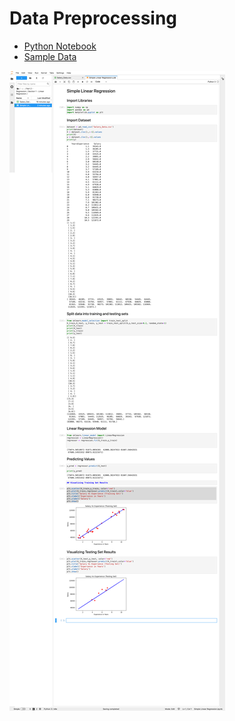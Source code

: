 # Data Preprocessing

* [Python Notebook](Simple%20Linear%20Regression.ipynb)
* [Sample Data](Salary_Data.csv)

![Notebook](screenshot-001.png)
